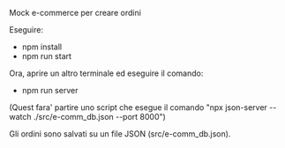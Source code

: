 Mock e-commerce per creare ordini

Eseguire:
- npm install
- npm run start

Ora, aprire un altro terminale ed eseguire il comando:
- npm run server

(Quest fara' partire uno script che esegue il comando "npx json-server --watch ./src/e-comm_db.json --port 8000")

Gli ordini sono salvati su un file JSON (src/e-comm_db.json).